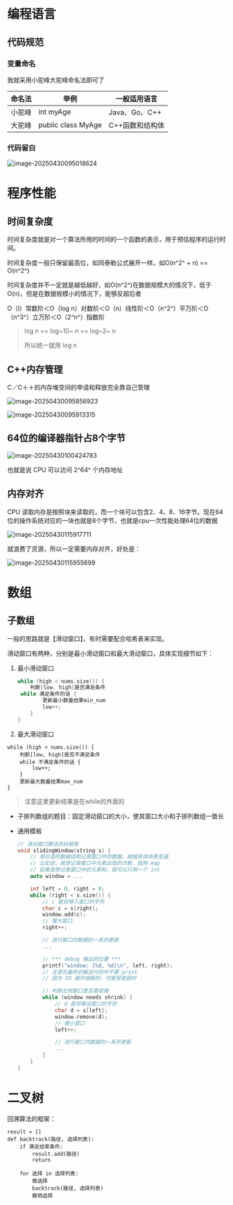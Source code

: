 # 编程语言

## 代码规范

### 变量命名

我就采用小驼峰大驼峰命名法即可了

| 命名法 | 举例               | 一般适用语言    |
| ------ | ------------------ | --------------- |
| 小驼峰 | int myAge          | Java、Go、C++   |
| 大驼峰 | public class MyAge | C++函数和结构体 |

### 代码留白

![image-20250430095018624](assets/image-20250430095018624.png)

# 程序性能

## 时间复杂度

时间复杂度就是对一个算法所用的时间的一个函数的表示，用于预估程序的运行时间。

时间复杂度一般只保留最高位，如同泰勒公式展开一样。如O(n^2^ + n) == O(n^2^)



时间复杂度并不一定就是越低越好，如O(n^2^)在数据规模大的情况下，低于O(n)，但是在数据规模小的情况下，能够反超后者

O（l）常数阶＜O（log n）对数阶＜O（n）线性阶＜O（n^2^）平万阶＜O（n^3^）立万阶＜O（2^n^）指数阶  

> log n == log~10~ n ==  log~2~ n 
>
> 所以统一就用 log n

## C++内存管理

C／C＋＋的内存堆空间的申请和释放完全靠自己管理

![image-20250430095856923](assets/image-20250430095856923.png)

![image-20250430095913315](assets/image-20250430095913315.png)

## 64位的编译器指针占8个字节

![image-20250430100424783](assets/image-20250430100424783.png)

也就是说 CPU 可以访问 2^64^ 个内存地址

## 内存对齐

CPU 读取内存是按照块来读取的，而一个块可以包含2、4、8、16字节。现在64位的操作系统对应的一块也就是8个字节，也就是cpu一次性能处理64位的数据

![image-20250430115917711](assets/image-20250430115917711.png)

就浪费了资源，所以一定需要内存对齐，好处是：

![image-20250430115955699](assets/image-20250430115955699.png)



# 数组

## 子数组

一般的思路就是【滑动窗口】，有时需要配合哈希表来实现。

滑动窗口有两种，分别是最小滑动窗口和最大滑动窗口，具体实现细节如下：

1. 最小滑动窗口

   ```cpp
   while (high < nums.size()) {
       判断[low, high]是否满足条件
   	while 满足条件的话 {
           更新最小数量结果min_num
           low++;
       }
   }
   ```

   

2. 最大滑动窗口

```
while (high < nums.size()) {
    判断[low, high]是否不满足条件
	while 不满足条件的话 {
        low++;
    }
    更新最大数量结果max_num
}
```

> 注意这里更新结果是在while的外面的

- 子排列数组的题目：固定滑动窗口的大小，使其窗口大小和子排列数组一致长

- 通用模板

  ```cpp
  // 滑动窗口算法伪码框架
  void slidingWindow(string s) {
      // 用合适的数据结构记录窗口中的数据，根据具体场景变通
      // 比如说，我想记录窗口中元素出现的次数，就用 map
      // 如果我想记录窗口中的元素和，就可以只用一个 int
      auto window = ...
  
      int left = 0, right = 0;
      while (right < s.size()) {
          // c 是将移入窗口的字符
          char c = s[right];
          window.add(c);
          // 增大窗口
          right++;
  
          // 进行窗口内数据的一系列更新
          ...
  
          // *** debug 输出的位置 ***
          printf("window: [%d, %d)\n", left, right);
          // 注意在最终的解法代码中不要 print
          // 因为 IO 操作很耗时，可能导致超时
  
          // 判断左侧窗口是否要收缩
          while (window needs shrink) {
              // d 是将移出窗口的字符
              char d = s[left];
              window.remove(d);
              // 缩小窗口
              left++;
  
              // 进行窗口内数据的一系列更新
              ...
          }
      }
  }
  ```

  





# 二叉树

回溯算法的框架：

```
result = []
def backtrack(路径, 选择列表):
    if 满足结束条件:
        result.add(路径)
        return
    
    for 选择 in 选择列表:
        做选择
        backtrack(路径, 选择列表)
        撤销选择
```













